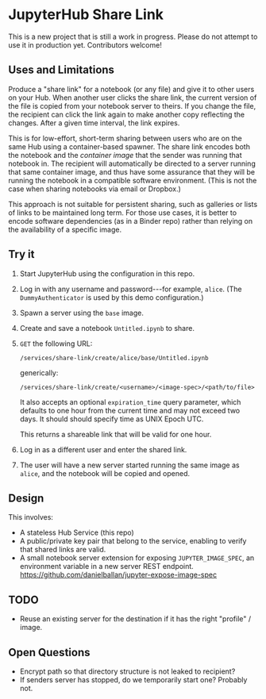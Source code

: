 # JupyterHub Share Link

This is a new project that is still a work in progress. Please do not attempt to
use it in production yet. Contributors welcome!

## Uses and Limitations

Produce a "share link" for a notebook (or any file) and give it to other users
on your Hub. When another user clicks the share link, the current version of
the file is copied from your notebook server to theirs. If you change the file,
the recipient can click the link again to make another copy reflecting the
changes. After a given time interval, the link expires.

This is for low-effort, short-term sharing between users who are on the same Hub
using a container-based spawner. The share link encodes both the notebook and
the *container image* that the sender was running that notebook in. The
recipient will automatically be directed to a server running that same container
image, and thus have some assurance that they will be running the notebook in a
compatible software environment. (This is not the case when sharing notebooks
via email or Dropbox.)

This approach is not suitable for persistent sharing, such as galleries or lists
of links to be maintained long term. For those use cases, it is better to encode
software dependencies (as in a Binder repo) rather than relying on the
availability of a specific image.

## Try it

1. Start JupyterHub using the configuration in this repo.
2. Log in with any username and password---for example, ``alice``.
   (The ``DummyAuthenticator`` is used by this demo configuration.)
3. Spawn a server using the ``base`` image.
4. Create and save a notebook ``Untitled.ipynb`` to share.
5. ``GET`` the following URL:

   ```
   /services/share-link/create/alice/base/Untitled.ipynb
   ```

   generically:


   ```
   /services/share-link/create/<username>/<image-spec>/<path/to/file>
   ```

   It also accepts an optional ``expiration_time`` query parameter, which
   defaults to one hour from the current time and may not exceed two days. It
   should should specify time as UNIX Epoch UTC.

   This returns a shareable link that will be valid for one hour.
6. Log in as a different user and enter the shared link.
6. The user will have a new server started running the same image as ``alice``,
   and the notebook will be copied and opened.

## Design

This involves:

* A stateless Hub Service (this repo)
* A public/private key pair that belong to the service, enabling to verify that
  shared links are valid.
* A small notebook server extension for exposing ``JUPYTER_IMAGE_SPEC``, an
  environment variable in a new server REST endpoint.
  https://github.com/danielballan/jupyter-expose-image-spec

## TODO

* Reuse an existing server for the destination if it has the right "profile" /
  image.

## Open Questions

* Encrypt path so that directory structure is not leaked to recipient?
* If senders server has stopped, do we temporarily start one? Probably not.
